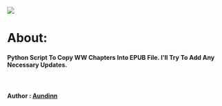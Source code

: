 <img src="https://img.shields.io/badge/Version-2.1.1-brightgreen.svg" ></img>
# About: 
<h4>Python Script To Copy WW Chapters Into EPUB File. I'll Try To Add Any Necessary Updates.</h4>

<br/>
<h4> Author :  <a href="https://forum.wuxiaworld.com/profile/Aundinn">Aundinn</a> </h4>
